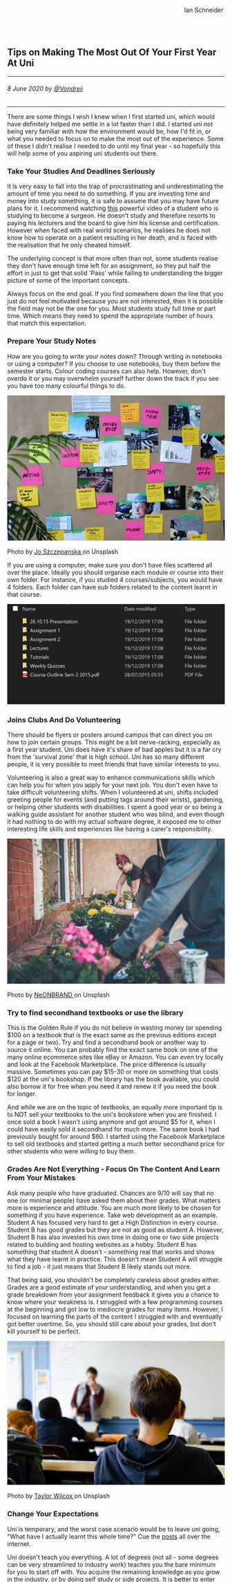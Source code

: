 <div class="parallax" style="height: 350px; background-image: url('../../../assets/articles/students-images/tipsOnMakingTheMostOutOfYourFirstYearUni/header.jpg');">
  <div class="imageTextCollage"><a class="photoCred" style="margin-top: 300px; float: right;" href="https://unsplash.com/@goian" target="_blank" rel="noopener noreferrer" title="Download free do whatever you want high-resolution photos from Igor Miske"><span style="display:inline-block;padding:2px 3px"><svg xmlns="http://www.w3.org/2000/svg" style="height:12px;width:auto;vertical-align:middle;top:-2px;fill:white" viewBox="0 0 32 32"><title>unsplash-logo</title><path d="M10 9V0h12v9H10zm12 5h10v18H0V14h10v9h12v-9z"></path></svg></span><span style="display:inline-block;padding:2px 3px">Ian Schneider</span></a></div>
</div>
<br>
<div class="writtenContent">

## Tips on Making The Most Out Of Your First Year At Uni
___

###### 8 June 2020 by [@Vondreii](https://www.instagram.com/vondreii/?hl=en)
___


There are some things I wish I knew when I first started uni, which would have definitely helped me settle in a lot faster than I did.
I started uni not being very familiar with how the environment would be, how I'd fit in, or what you needed to focus on to make the most out of the experience.
Some of these I didn't realise I needed to do until my final year - so hopefully this will help some of you aspiring uni students out there. 
    
### Take Your Studies And Deadlines Seriously

It is very easy to fall into the trap of procrastinating and underestimating the amount of time you need to do something.
If you are investing time and money into study something, it is safe to assume that you may have future plans for it. 
I recommend watching <a href="https://www.youtube.com/watch?v=bBiRs15JxfE&list=TLPQMDgwNjIwMjBIQmf5o79S4w&index=1">this</a> powerful video of a student who is studying to become a surgeon.
He doesn't study and therefore resorts to paying his lecturers and the board to give him his license and certification. However when faced with real world scenarios, he realises he does not know how to operate on a patient
resulting in her death, and is faced with the realisation that he only cheated himself.


The underlying concept is that more often than not, some students realise they don't have enough time left for an assignment, so they put half the effort in just to get that solid 'Pass'
while failing to understanding the bigger picture of some of the important concepts.

Always focus on the end goal. 
If you find somewhere down the line that you just do not feel motivated because you are not interested, then it is possible the field may not be the one for you.
Most students study full time or part time. Which means they need to spend the appropriate number of hours that match this expectation.

### Prepare Your Study Notes

How are you going to write your notes down? Through writing in notebooks or using a computer? If you choose to use notebooks, buy them before the semester starts.
Colour coding courses can also help. However, don't overdo it or you may overwhelm yourself further down the track if you see you have too many colourful things to do.

<!-- ----------- Image ----------- -->
<div class="blog-image-container">
  <img src="../../../assets/articles/students-images/tipsOnMakingTheMostOutOfYourFirstYearUni/sticky-notes.jpg" alt="image" class="blog-image"/>
  <div class="content-photo-credit"><p>Photo by <a href="https://unsplash.com/@joszczepanska">Jo Szczepanska </a>on Unsplash</p></div>
</div>
<!-- ----------------------------- -->

If you are using a computer, make sure you don't have files scattered all over the place. Ideally you should organise each module or course into their own folder.
For instance, if you studied 4 courses/subjects, you would have 4 folders. Each folder can have sub folders related to the content learnt in that course.

<!-- ----------- Image ----------- -->
<div class="blog-image-container">
  <img src="../../../assets/articles/students-images/tipsOnMakingTheMostOutOfYourFirstYearUni/files-notes.PNG" alt="image" class="blog-image"/>
</div>
<!-- ----------------------------- -->
	
### Joins Clubs And Do Volunteering

There should be flyers or posters around campus that can direct you on how to join certain groups. 
This might be a bit nerve-racking, especially as a first year student. Uni does have it's share of bad apples but it is a far cry from the 'survival zone' that is high school.
Uni has so many different people, it is very possible to meet friends that have similar interests to you. 

Volunteering is also a great way to enhance communications skills which can help you for when you apply for your next job.
You don't even have to take difficult volunteering shifts. 
When I volunteered at uni, shifts included greeting people for events (and putting tags around their wrists),
gardening, or helping other students with disabilities. I spent a good year or so being a walking guide assistant for another student who was blind, and even though it had nothing to do with my actual software degree,
it exposed me to other interesting life skills and experiences like having a carer's responsibility.

<!-- ----------- Image ----------- -->
<div class="blog-image-container">
  <img src="../../../assets/articles/students-images/tipsOnMakingTheMostOutOfYourFirstYearUni/gardening.jpg" alt="image" class="blog-image"/>
  <div class="content-photo-credit"><p>Photo by <a href="https://unsplash.com/@neonbrand">NeONBRAND </a>on Unsplash</p></div>
</div>
<!-- ----------------------------- -->
	
### Try to find secondhand textbooks or use the library

This is the Golden Rule if you do not believe in wasting money (or spending $100 on a textbook that is the exact same as the previous editions except for a page or two).
Try and find a secondhand book or another way to source it online. You can probably find the exact same book on one of the many online ecommerce sites like eBay or Amazon. 
You can even try locally and look at the Facebook Marketplace. The price difference is usually massive. Sometimes you can pay $15-30 or more on something that costs $120 at the uni's bookshop.
If the library has the book available, you could also borrow it for free when you need it and renew it if you need the book for longer.

And while we are on the topic of textbooks, an equally more important tip is to NOT sell your textbooks to the uni's bookstore when you are finished. 
I once sold a book I wasn't using anymore and got around $5 for it, when I could have easily sold it secondhand for much more. The same book I had previously bought for around $60.
I started using the Facebook Marketplace to sell old textbooks and started getting a much better secondhand price for other students
who were willing to buy them.  
	
### Grades Are Not Everything - Focus On The Content And Learn From Your Mistakes

Ask many people who have graduated. Chances are 9/10 will say that no one (or minimal people) have asked them about their grades.
What matters more is experience and attitude. You are much more likely to be chosen for something if you have experience.
Take web development as an example. Student A has focused very hard to get a High Distinction in every course. Student B
has good grades but they are not as good as student A. However, Student B has also invested his own time in doing one or two side projects related to building and hosting websites
as a hobby. Student B has something that student A doesn't - something real that works and shows what they have learnt
in practice. This doesn't mean Student A will struggle to find a job - it just means that Student B likely stands out more.

That being said, you shouldn't be completely careless about grades either. Grades are a good estimate of your understanding, and when you get a grade breakdown from your assignment feedback it gives you a chance to 
know where your weakness is. I struggled with a few programming courses at the beginning and 
got low to mediocre grades for many items. However, I focused on learning the parts of the content I struggled with and eventually got better overtime.
So, you should still care about your grades, but don't kill yourself to be perfect. 

<!-- ----------- Image ----------- -->
<div class="blog-image-container">
  <img src="../../../assets/articles/students-images/tipsOnMakingTheMostOutOfYourFirstYearUni/grades.jpg" alt="image" class="blog-image"/>
  <div class="content-photo-credit"><p>Photo by <a href="https://unsplash.com/@taypaigey">Taylor Wilcox </a>on Unsplash</p></div>
</div>
<!-- ----------------------------- -->
	
### Change Your Expectations

Uni is temporary, and the worst case scenario would be to leave uni going, "What have I actually learnt this whole time?" 
Cue the <a href="https://softwareengineering.stackexchange.com/questions/43528/im-graduating-with-a-computer-science-degree-but-i-dont-feel-like-i-know-how-t/43652">posts</a> all over the internet.  

Uni doesn't teach you everything. A lot of degrees (not all - some degrees can be very streamlined to industry work) teaches you the bare minimum for you to start off with. You acquire the remaining knowledge as you grow in the industry, or by doing self study or side projects.
It is better to enter uni knowing this so you can enter with the right mindset.

Take Computer Science for example. Depending on the uni, some courses are quite outdated. 
When I took a web development course, we spent time learning XSLT (which is pretty much dead as of 2020). We never went into how to host websites, 
what Search Engine Optimisation was, or how to use modern frameworks (like Angular or React, which are used in the real world). 
However, we did learn the basic concepts of HTML/CSS and JavaScript, how they work together and how routing worked.
So when I started learning about other frameworks in my own time, they were just an addition to the basic concepts I had learnt from uni. 

<!-- ----------- Image ----------- -->
<div class="blog-image-container">
  <img src="../../../assets/articles/students-images/tipsOnMakingTheMostOutOfYourFirstYearUni/lecture.jpg" alt="image" class="blog-image"/>
  <div class="content-photo-credit"><p>Photo by <a href="https://unsplash.com/@mikael_k">Mikael Kristenson </a>on Unsplash</p></div>
</div>
<!-- ----------------------------- -->

My point is not to expect uni to do all the work for you. Uni gives you the basic concepts and it is up to you to enhance them either through work experience in future years (like when you are in second, third or fourth year) 
or by trying to do your own side projects (if possible) or self study.

### Create a study group with friends

If you start talking to people in your class and find other students with similar interests/goals or plans, you can put forward the idea 
of all of you being part of a study group together. You can meet up every few days or once a week, either at the library or someone's house. You can also make it more fun by:

<ul>
  <li>Making games out of the content</li>
  <li>Making your own questions and quizzing each other</li>
  <li>Watching more entertaining youtube videos related to the content</li>
  <li>Ordering pizza</li>
  <li>Snacks! (Chips, etc)</li>
</ul>

This could make studying more fun and gives you a support network if you don't understand something. Alternatively, sometimes the uni has their own study groups
that you could join. For example, in Australia there is something called PASS (Peer Assisted Study Sessions) that runs at most of the universities, for selected courses.
	
### Organise the units you are taking into a roadmap

You can create a roadmap of the units you are taking so you know which courses to enrol in each semester. 
A lot of degrees give you a set number of courses that you must do in order to meet the requirements for the degree. Then, depending on the major/minor, you might be able to choose what you want to do based on a list of course available.
Some universities already have a 'program plan' such as <a href="https://www.newcastle.edu.au/__data/assets/pdf_file/0003/315228/B_Info_Tech_11497_2014-2016.pdf">this</a> one,
which outlines which types of courses you should take for each semester, and explains the types of courses:

<ul>
  <li>Core Courses</li>
  <li>Directed Courses (for a specific major)</li>
  <li>Electives</li>
</ul> 

This is roughly the standard for a lot of degrees but the types of courses you could choose from change depending on what you are doing. For example, if you are also doing a minor, double degree, or a degree that needs certain placement requirements.

<!-- ----------- Image ----------- -->
<div class="blog-image-container">
  <img src="../../../assets/articles/students-images/tipsOnMakingTheMostOutOfYourFirstYearUni/roadmap.PNG" alt="image" class="blog-image" style="width:90%"/>
  <div class="content-photo-credit"><p>Roadmap that I used</p></div>
</div>
<!-- ----------------------------- -->

However, sometimes it is good to lay out what you plan to do in advance so you don't get lost half way through. 
You want to avoid finishing your 3 or 4 years and realising you ended up doing 5 electives (instead of 4), therefore missing something else.
I was already in my third year when I started losing track of the courses I had done and what I needed to do, and almost went over the limit for the amount of 1000-level courses I was allowed to take.
I created these for myself to help plan my courses, you can download any of them as examples or change them to fit your own:

<ul>
  <li><a href="../../../assets/downloads/courses-needed.docx">List of Courses Needed/Completed</a></li>
  <li><a href="../../../assets/downloads/roadmap.xlsx">Example Roadmap</a></li>
</ul>

All I did was list the name of the courses I planned to take and when. You can start by listing courses that seem interesting, and then changing them later if you change your mind. 

### Ask for help, feedback, advice or improvements from lecturers

If there is anything you are unsure of, ask. Develop a line of communication between yourself and the lecturer/tutors. If there is something you do not understand, and you continuously choose to 'worry about it later' 
it will all add up in the final few weeks of the course. If you get to week 12, and ask a lecturer a question to something that you learnt in week 2, they will likely just answer it with 'Why didn't you ask me this earlier?'  

When you do get feedback for an assignment, don't complain if you were marked down and you don't know why. And don't fight with the lecturer/tutor about the mark because it honestly doesn't matter (as explained earlier).
Ask them why you were marked down. If it was a mistake, they will be sure to correct it. If it wasn't a mistake, they will hopefully explain why and you can take it as an opportunity to learn how to do it better for next time.
Even if you do not agree with the lecturer or tutor, you can still have a healthy discussion with them and accept that you have different viewpoints.

### Contribute to Group Projects

I'm always confused about students who enrol in a course and then disappear just because they find out it needs groupwork (and therefore think they can slack off because other people are doing the work).
The first section explains how you need to take your studies seriously. Leaving other group members to do all the work will cause you to miss out on the concepts you are meant to learn
(it is also likely your group members are going to want to scale the marks to affect your contribution, so you will probably still get a 0).

<!-- ----------- Image ----------- -->
<div class="blog-image-container">
  <img src="../../../assets/articles/students-images/tipsOnMakingTheMostOutOfYourFirstYearUni/groupwork.jpg" alt="image" class="blog-image"/>
  <div class="content-photo-credit"><p>Photo by <a href="https://unsplash.com/@dylandgillis">Dylan Gillis </a>on Unsplash</p></div>
</div>
<!-- ----------------------------- -->

Even if you do manage to finish uni while always abandoning group members, this is still terrible practice for real world scenarios. 
A lot of workplaces require collaboration with team members, clients or sometimes other businesses, and there will be worse repercussions if you do the same thing there. 
	
### Always keep a backup of your assignments

Regularly back up your files, assignments and class content. When I was in my first year, I had an assignment due in two days (which I had completed, and was just finalising). The day before submission my laptop had the 'Blue Screen of Death' and I could not longer use my laptop to do anything.
Not able to use my computer = not able to retrieve the files and transfer them to another computer. I tried going to computer repair shops to enquire about quick data retrieval but they all said they would not be able to retrieve the data fast enough.
So I resorted to redoing my assignment all over again the night before it was due. Don't learn the hard way - back up your files.
	
### Consider applying for jobs on campus

If you are not currently working, you can probably consider getting a job on campus.
Some universities have portals where you can search or enquire about on campus jobs. Otherwise, you can probably learn more about them through fliers, job postings, word of mouth, or simply by asking around.
In most cases, the jobs are catered towards students so the hours are very flexible. 

If you have a free 4 hour block on Wednesday afternoon, you could have a shift working at the front service center or giving advice to other students.
This is a great way to be proactive as a student and make connections with seniors already in the workforce. It also gives you a chance to improve interpersonal skills such as communication.
Trying to balance studying time, class time and work time is also one of the best ways to practice time management.
	
### Conclusion

Starting uni can be a very exciting, nerve-racking and stressful experience, especially if you don't know what to expect. But being prepared and having an outline of what you can do can help at the beginning. Taking small actions can also help, like establishing a network (either through friends, or lecturers themselves)
or by changing your mindset to look at the bigger picture. Good luck and congratulations on starting a new chapter in life :) 
	
<br><br>

</div>